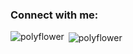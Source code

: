 <h3 align="left">Connect with me:</h3>
<p align="left">
</p>

<p><img align="left" src="https://github-readme-stats.vercel.app/api/top-langs?username=polyflower&show_icons=true&locale=en&layout=compact" alt="polyflower" /></p>

<p>&nbsp;<img align="center" src="https://github-readme-stats.vercel.app/api?username=polyflower&show_icons=true&locale=en" alt="polyflower" /></p>
